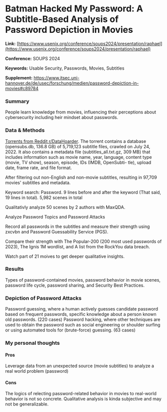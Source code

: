 # Batman Hacked My Password: A Subtitle-Based Analysis of Password Depiction in Movies

**Link:** [https://www.usenix.org/conference/soups2024/presentation/raphael](https://www.usenix.org/conference/soups2024/presentation/raphael)

**Conference:** SOUPS 2024

**Keywords:** Usable Security, Passwords, Movies, Subtitles

**Supplement:** https://www.itsec.uni-hannover.de/de/usec/forschung/medien/password-depiction-in-movies#c89784

### Summary

People learn knowledge from movies, influencing their perceptions about cybersecurity including heir mindset about passwords.

### Data & Methods
[Torrents from Reddit r/DataHoarder](https://www.reddit.com/r/DataHoarder/comments/w7sgcz/5719123_subtitles_from_opensubtitlesorg/). The torrent contains a database (opensubs.db, 136.8 GB) of 5,719,123 subtitle files, crawled on July 24, 2022. It also contains a metadata file (subtitles_all.txt.gz, 309 MB) that includes information such as movie name, year, language, content type (movie, TV show), season, episode, IDs (IMDB, OpenSubti- tle), upload date, frame rate, and file format.

After filtering out non-English and non-movie subtitles, resulting in 97,709 movies' subtitles and metadata.

Keyword search: Password. 9 lines before and after the keyword (That said, 19 lines in total). 5,982 scenes in total

Qualitativly analyze 50 scenes by 2 authors with MaxQDA.

Analyze Password Topics and Password Attacks

Record all passwords in the subtitles and measure their strength using zxcvbn and Password Guessability Service (PGS).

Compare their strength with The Popular-200 (200 most used passwords of 2023), The Ignis 1M wordlist, and A list from the RockYou data breach.

Watch part of 21 moives to get deeper qualitative insights.


### Results 
Types of password-contained movies, password behavior in movie scenes, password life cycle, password sharing, and Security Best Practices.

### Depiction of Password Attacks
Password guessing, where a human actively guesses candidate password based on frequent passwords, specific knowledge about a person known old passwords. (220 cases)
Password hacking, where other techniques are used to obtain the password such as social engineering or shoulder surfing or using automated tools for (brute-force) guessing. (63 cases)


### My personal thoughts
#### Pros
Leverage data from an unexpected source (movie subtitles) to analyze a real world problem (password)
#### Cons
The logics of relecting password-related behavior in movies to real-world behavior is not so concrete.
Qualitative analysis is kinda subjective and may not be generalizable.